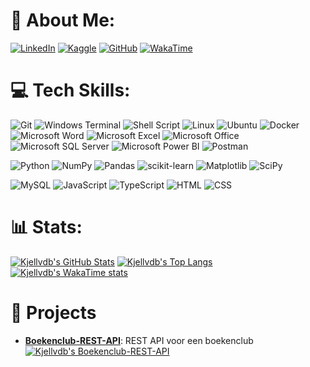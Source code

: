 # 💫 About Me:

[![LinkedIn](https://img.shields.io/badge/LinkedIn-%230077B5.svg?style=for-the-badge&logo=linkedin)](https://linkedin.com/in/kjellvandenbossche)
[![Kaggle](https://img.shields.io/badge/Kaggle-20BEFF?style=for-the-badge&logo=Kaggle&logoColor=white)](https://www.kaggle.com/kjellvandenbossche)
[![GitHub](https://img.shields.io/badge/GitHub-100000?style=for-the-badge&logo=github&logoColor=white)](https://github.com/Kjellvdb)
[![WakaTime](https://img.shields.io/badge/WakaTime-000000?style=for-the-badge&logo=WakaTime&logoColor=white)](https://wakatime.com/@Kjellvdb)

# 💻 Tech Skills:

![Git](https://img.shields.io/badge/git-%23F05033.svg?style=for-the-badge&logo=git&logoColor=white)
![Windows Terminal](https://img.shields.io/badge/windows%20terminal-4D4D4D?style=for-the-badge&logo=windows%20terminal)
![Shell Script](https://img.shields.io/badge/Shell_Script-121011?style=for-the-badge&logo=gnu-bash&logoColor=white)
![Linux](https://img.shields.io/badge/Linux-FCC624?style=for-the-badge&logo=linux&logoColor=black)
![Ubuntu](https://img.shields.io/badge/Ubuntu-E95420?style=for-the-badge&logo=ubuntu&logoColor=white)
![Docker](https://img.shields.io/badge/Docker-2CA5E0?style=for-the-badge&logo=docker&logoColor=white)
![Microsoft Word](https://img.shields.io/badge/Microsoft_Word-2B579A?style=for-the-badge&logo=microsoft-word)
![Microsoft Excel](https://img.shields.io/badge/Microsoft_Excel-217346?style=for-the-badge&logo=microsoft-excel)
![Microsoft Office](https://img.shields.io/badge/Microsoft_Office-D83B01?style=for-the-badge&logo=microsoft-office)
![Microsoft SQL Server](https://img.shields.io/badge/Microsoft%20SQL%20Server-CC2927?style=for-the-badge&logo=microsoft%20sql%20server)
![Microsoft Power BI](https://img.shields.io/badge/PowerBI-F2C811?style=for-the-badge&logo=Power%20BI)
![Postman](https://img.shields.io/badge/Postman-FF6C37?style=for-the-badge&logo=Postman&logoColor=white)

![Python](https://img.shields.io/badge/python-3670A0?style=for-the-badge&logo=python&logoColor=ffdd54)
![NumPy](https://img.shields.io/badge/numpy-%23013243.svg?style=for-the-badge&logo=numpy&logoColor=white)
![Pandas](https://img.shields.io/badge/pandas-%23150458.svg?style=for-the-badge&logo=pandas&logoColor=white)
![scikit-learn](https://img.shields.io/badge/scikit--learn-%23F7931E.svg?style=for-the-badge&logo=scikit-learn&logoColor=white)
![Matplotlib](https://img.shields.io/badge/Matplotlib-%23ffffff.svg?style=for-the-badge&logo=Matplotlib)
![SciPy](https://img.shields.io/badge/SciPy-654FF0?style=for-the-badge&logo=scipy&logoColor=white)

![MySQL](https://img.shields.io/badge/mysql-4479A1.svg?style=for-the-badge&logo=mysql&logoColor=white)
![JavaScript](https://img.shields.io/badge/JavaScript-323330?style=for-the-badge&logo=javascript&logoColor=F7DF1E)
![TypeScript](https://img.shields.io/badge/TypeScript-007ACC?style=for-the-badge&logo=typescript&logoColor=white)
![HTML](https://img.shields.io/badge/HTML5-E34F26?style=for-the-badge&logo=html5&logoColor=white)
![CSS](https://img.shields.io/badge/CSS3-1572B6?style=for-the-badge&logo=css3)

# 📊 Stats:

[![Kjellvdb's GitHub Stats](https://github-readme-stats.vercel.app/api?username=Kjellvdb&theme=one_dark_pro&rank_icon=github&include_all_commits=true&count_private=true)](https://github.com/Kjellvdb)
[![Kjellvdb's Top Langs](https://github-readme-stats.vercel.app/api/top-langs/?username=Kjellvdb&theme=one_dark_pro&include_all_commits=true&count_private=true&layout=pie)](https://github.com/Kjellvdb)
[![Kjellvdb's WakaTime stats](https://github-readme-stats.vercel.app/api/wakatime?username=Kjellvdb&theme=one_dark_pro)](https://github.com/anuraghazra/github-readme-stats)

# 🚀 Projects

- **[Boekenclub-REST-API](https://github.com/Kjellvdb/Boekenclub-REST-API)**: REST API voor een boekenclub [![Kjellvdb's Boekenclub-REST-API](https://github-readme-stats.vercel.app/api/pin/?username=Kjellvdb&repo=Boekenclub-REST-API&theme=one_dark_pro&show_owner=true)](https://github.com/Kjellvdb/Boekenclub-REST-API)
